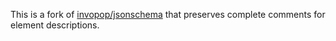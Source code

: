 This is a fork of [invopop/jsonschema](https://github.com/invopop/jsonschema)
that preserves complete comments for element descriptions.
